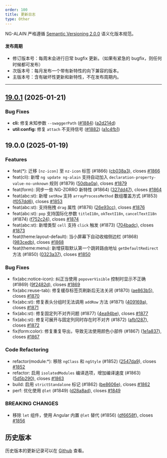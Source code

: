 ```yaml
---
order: 100
title: 更新日志
type: Other
---
```


NG-ALAIN 严格遵循 [Semantic Versioning 2.0.0](http://semver.org/lang/zh-CN/) 语义化版本规范。

#### 发布周期

* 修订版本号：每周末会进行日常 bugfix 更新。（如果有紧急的 bugfix，则任何时候都可发布）
* 次版本号：每月发布一个带有新特性的向下兼容的版本。
* 主版本号：含有破坏性更新和新特性，不在发布周期内。

---

## [19.0.1](https://github.com/ng-alain/delon/compare/19.0.0...19.0.1) (2025-01-21)

### Bug Fixes

* **cli:** 修复未知参数 `--swaggerPath` ([#1884](https://github.com/ng-alain/delon/issues/1884)) ([a2d214d](https://github.com/ng-alain/delon/commit/a2d214dea3ecdb04265cbc78b92d5e1e6def2279))
* **util:config:** 修复 `attach` 不支持信号 ([#1882](https://github.com/ng-alain/delon/issues/1882)) ([a1c4fb1](https://github.com/ng-alain/delon/commit/a1c4fb113455bc1468e3ab0f600625d7b1cc1547))


## 19.0.0 (2025-01-19)

### Features

* feat(*): 迁移 `[nz-icon]` 至 `nz-icon` 标签 (#1866) ([cb038a3](https://github.com/ng-alain/delon/commit/cb038a3)), closes [#1866](https://github.com/ng-alain/delon/issues/1866)
* feat(cli): 新增 `ng update ng-alain` 支持自动加入 `declaration-property-value-no-unknown` 规则 (#1879) ([50dba0a](https://github.com/ng-alain/delon/commit/50dba0a)), closes [#1879](https://github.com/ng-alain/delon/issues/1879)
* feat(form): 同步一些 NG-ZORRO 新特性 (#1864) ([327dd47](https://github.com/ng-alain/delon/commit/327dd47)), closes [#1864](https://github.com/ng-alain/delon/issues/1864)
* feat(abc:st): 新增 `setRow` 支持 `arrayProcessMethod` 数组覆盖方式 (#1853) ([f057dd6](https://github.com/ng-alain/delon/commit/f057dd6)), closes [#1853](https://github.com/ng-alain/delon/issues/1853)
* feat(abc:st): 支持拖拽 `drag` 属性 (#1876) ([26e93cc](https://github.com/ng-alain/delon/commit/26e93cc)), closes [#1876](https://github.com/ng-alain/delon/issues/1876)
* feat(abc:st): `pop` 支持国际化参数 `titleI18n`, `okTextI18n`, `cancelTextI18n` (#1874) ([f752c24](https://github.com/ng-alain/delon/commit/f752c24)), closes [#1874](https://github.com/ng-alain/delon/issues/1874)
* feat(abc:st): 新增类型 `cell` 支持 `click` 触发 (#1873) ([704badc](https://github.com/ng-alain/delon/commit/704badc)), closes [#1873](https://github.com/ng-alain/delon/issues/1873)
* feat(theme:layout-default): 当小屏幕下自动收缩侧边栏 (#1868) ([983cedb](https://github.com/ng-alain/delon/commit/983cedb)), closes [#1868](https://github.com/ng-alain/delon/issues/1868)
* feat(theme:menu): 新增获取默认第一个跳转路由地址 `getDefaultRedirect` 方法 (#1850) ([0323a37](https://github.com/ng-alain/delon/commit/0323a37)), closes [#1850](https://github.com/ng-alain/delon/issues/1850)

### Bug Fixes

* fix(abc:notice-icon): 纠正当使用 `popoverVisible` 控制时显示不正确 (#1869) ([9f2482d](https://github.com/ng-alain/delon/commit/9f2482d)), closes [#1869](https://github.com/ng-alain/delon/issues/1869)
* fix(abc:reuse-tab): 修复缓存标签页刷新后无法关闭 (#1870) ([ae863b5](https://github.com/ng-alain/delon/commit/ae863b5)), closes [#1870](https://github.com/ng-alain/delon/issues/1870)
* fix(abc:st): 修复表头分组时无法调用 `addRow` 方法 (#1871) ([409169a](https://github.com/ng-alain/delon/commit/409169a)), closes [#1871](https://github.com/ng-alain/delon/issues/1871)
* fix(abc:st): 修复固定列不对齐问题 (#1877) ([4ea94be](https://github.com/ng-alain/delon/commit/4ea94be)), closes [#1877](https://github.com/ng-alain/delon/issues/1877)
* fix(abc:st): 修复可展开与固定列同时存在时不对齐 (#1872) ([afb1287](https://github.com/ng-alain/delon/commit/afb1287)), closes [#1872](https://github.com/ng-alain/delon/issues/1872)
* fix(form:color): 修复重复导出，导致无法使用颜色小部件 (#1867) ([1e1a837](https://github.com/ng-alain/delon/commit/1e1a837)), closes [#1867](https://github.com/ng-alain/delon/issues/1867)

### Code Refactoring

* refactor(module:*): 移除 `ngClass` 和 `ngStyle` (#1852) ([2547da9](https://github.com/ng-alain/delon/commit/2547da9)), closes [#1852](https://github.com/ng-alain/delon/issues/1852)
* refactor: 启用 `isolatedModules` 编译选项，增加编译速度 (#1863) ([5d5b290](https://github.com/ng-alain/delon/commit/5d5b290)), closes [#1863](https://github.com/ng-alain/delon/issues/1863)
* build: 启用 `strictStandalone` 标记 (#1862) ([be8606e](https://github.com/ng-alain/delon/commit/be8606e)), closes [#1862](https://github.com/ng-alain/delon/issues/1862)
* perf: 优化使用 `@let` (#1849) ([d28a8ad](https://github.com/ng-alain/delon/commit/d28a8ad)), closes [#1849](https://github.com/ng-alain/delon/issues/1849)

### BREAKING CHANGES

* 移除 `let` 组件，使用 Angular 内置 `@let` 替代 (#1856) ([df6658f](https://github.com/ng-alain/delon/commit/df6658f)), closes [#1856](https://github.com/ng-alain/delon/issues/1856)

## 历史版本

历史版本的更新记录可以在 [Github](https://github.com/ng-alain/ng-alain/releases) 查看。
